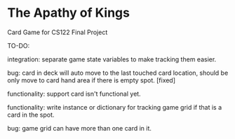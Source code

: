 # The Apathy of Kings
 Card Game for CS122 Final Project



TO-DO:

integration: separate game state variables to make tracking them easier.

bug: card in deck will auto move to the last touched card location, should be only move to card hand area if there is empty spot. [fixed]

functionality: support card isn't functional yet.

functionality: write instance or dictionary for tracking game grid if that is a card in the spot.

bug: game grid can have more than one card in it.
